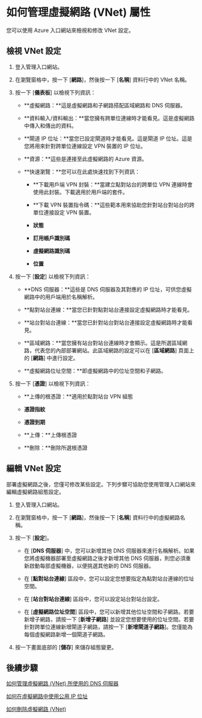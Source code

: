<properties 
   pageTitle="如何管理虛擬網路 (VNet) 屬性"
   description="了解如何檢視和編輯虛擬網路設定"
   services="virtual-network"
   documentationCenter="na"
   authors="telmosampaio"
   manager="carmonm"
   editor="tysonn" />
<tags 
   ms.service="virtual-network"
   ms.devlang="na"
   ms.topic="article"
   ms.tgt_pltfrm="na"
   ms.workload="infrastructure-services"
   ms.date="12/11/2015"
   ms.author="telmos" />

# 如何管理虛擬網路 (VNet) 屬性
您可以使用 Azure 入口網站來檢視和修改 VNet 設定。

## 檢視 VNet 設定

1. 登入管理入口網站。

1. 在瀏覽窗格中，按一下 [**網路**]，然後按一下 [**名稱**] 資料行中的 VNet 名稱。

1. 按一下 [**儀表板**] 以檢視下列資訊：

	- **虛擬網路：**這是虛擬網路和子網路搭配區域網路和 DNS 伺服器。

	- **資料輸入/資料輸出：**當您擁有跨單位連線時才能看見。這是虛擬網路中傳入和傳出的資料。

	- **閘道 IP 位址：**當您已設定閘道時才能看見。這是閘道 IP 位址。這是您將用來針對跨單位連線設定 VPN 裝置的 IP 位址。

	- **資源：**這些是連接至此虛擬網路的 Azure 資源。

	- **快速瀏覽：**您可以在此處快速找到下列資訊：

		- **下載用戶端 VPN 封裝：**當建立點對站台的跨單位 VPN 連線時會使用此封裝。下載適用於用戶端的套件。

		- **下載 VPN 裝置指令碼：**這些範本用來協助您針對站台對站台的跨單位連接設定 VPN 裝置。

		- **狀態**

		- **訂用帳戶識別碼**
		
		- **虛擬網路識別碼**
		
		- **位置**

1. 按一下 [**設定**] 以檢視下列資訊：

	- **DNS 伺服器：**這些是 DNS 伺服器及其對應的 IP 位址，可供您虛擬網路中的用戶端用於名稱解析。

	- **點對站台連線：**當您已針對點對站台連接設定虛擬網路時才能看見。

	- **站台對站台連線：**當您已針對站台對站台連接設定虛擬網路時才能看見。

	- **區域網路：**當您擁有站台對站台連線時才會顯示。這是所選區域網路，代表您的內部部署網站。此區域網路的設定可以在 [**區域網路**] 頁面上的 [**網路**] 中進行設定。
	
	- **虛擬網路位址空間：**即虛擬網路中的位址空間和子網路。

1. 按一下 [**憑證**] 以檢視下列資訊：

	- **上傳的根憑證：**適用於點對站台 VPN 組態
	
	- **憑證指紋**
	
	- **憑證到期**
	
	- **上傳：**上傳根憑證
	
	- **刪除：**刪除所選根憑證

## 編輯 VNet 設定

部署虛擬網路之後，您僅可修改某些設定。下列步驟可協助您使用管理入口網站來編輯虛擬網路組態設定。

1. 登入管理入口網站。

1. 在瀏覽窗格中，按一下 [**網路**]，然後按一下 [**名稱**] 資料行中的虛擬網路名稱。

1. 按一下 [**設定**]。

	- 在 [**DNS 伺服器**] 中，您可以新增其他 DNS 伺服器來進行名稱解析。如果您將虛擬機器部署至虛擬網路之後才新增其他 DNS 伺服器，則您必須重新啟動每部虛擬機器，以便挑選其他新的 DNS 伺服器。
	
	- 在 [**點對站台連線**] 區段中，您可以設定您想要指定為點對站台連線的位址空間。
	
	- 在 [**站台對站台連線**] 區段中，您可以設定站台對站台設定。
	
	- 在 [**虛擬網路位址空間**] 區段中，您可以新增其他位址空間和子網路。若要新增子網路，請按一下 [**新增子網路**] 並設定您想要使用的位址空間。若要針對跨單位連線新增閘道子網路，請按一下 [**新增閘道子網路**]。您僅能為每個虛擬網路新增一個閘道子網路。

1. 按一下畫面底部的 [**儲存**] 來儲存組態變更。

## 後續步驟

[如何管理虛擬網路 (VNet) 所使用的 DNS 伺服器](../virtual-networks-manage-dns-in-vnet)

[如何在虛擬網路中使用公用 IP 位址](../virtual-networks-public-ip-within-vnet)

[如何刪除虛擬網路 (VNet)](../virtual-networks-delete-vnet)

<!---HONumber=AcomDC_1217_2015-->